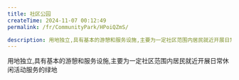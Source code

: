 ```yaml
---
title: 社区公园
createTime: 2024-11-07 00:12:49
permalink: /fr/CommunityPark/HPoiQZmS/

description: 用地独立,具有基本的游憩和服务设施,主要为一定社区范围内居民就近开展日常休闲活动服务的绿地
---
```


用地独立,具有基本的游憩和服务设施,主要为一定社区范围内居民就近开展日常休闲活动服务的绿地